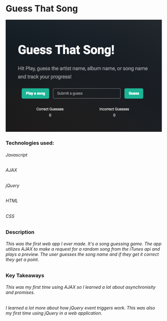 # Guess That Song
![App Screenshot](https://github.com/JonDRamer/Guess-That-Song/blob/master/screenshots/itunes.png)

### Technologies used:

###### Javascript
###### AJAX
###### jQuery
###### HTML
###### CSS

### Description

###### This was the first web app I ever made.  It's a song guessing game. The app utilizes AJAX to make a request for a random song from the iTunes api and plays a preview. The user guesses the song name and if they get it correct they get a point.

### Key Takeaways

###### This was my first time using AJAX so I learned a lot about asynchronisity and promises.

###### I learned a lot more about how jQuery event triggers work. This was also my first time using jQuery in a web application.
